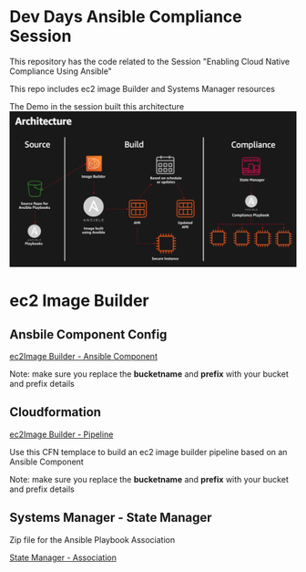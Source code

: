 # Dev Days Ansible Compliance Session
This repository has the code related to the Session "Enabling Cloud Native Compliance Using Ansible"


This repo includes ec2 image Builder and Systems Manager resources


The Demo in the session built this architecture
![](architecture.png)

# ec2 Image Builder

## Ansbile Component Config
[ec2Image Builder - Ansible Component](ec2imagebuilder.yaml)

Note: make sure you replace the **bucketname** and **prefix** with your bucket and prefix details

## Cloudformation
[ec2Image Builder - Pipeline](ec2imagebuilderpipeline.yaml)

Use this CFN templace to build an ec2 image builder pipeline based on an Ansible Component

Note: make sure you replace the **bucketname** and **prefix** with your bucket and prefix details


## Systems Manager - State Manager

Zip file for the Ansible Playbook Association

[State Manager - Association](automation.zip)
